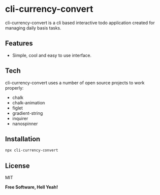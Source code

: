 # cli-currency-convert

cli-currency-convert is a cli based interactive todo application created for managing daily basis tasks.

## Features

- Simple, cool and easy to use interface.

## Tech

cli-currency-convert uses a number of open source projects to work properly:

- chalk
- chalk-animation
- figlet
- gradient-string
- inquirer
- nanospinner

## Installation

```sh
npx cli-currency-convert
```

## License

MIT

**Free Software, Hell Yeah!**
